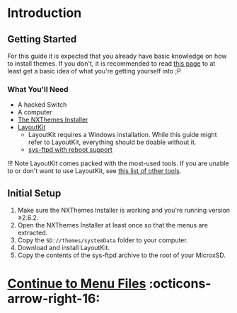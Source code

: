 # Introduction

## Getting Started

For this guide it is expected that you already have basic knowledge on how to install themes. If you don't, it is recommended to read [this page](https://nh-server.github.io/switch-guide/extras/theming/) to at least get a basic idea of what you're getting yourself into ;P

### What You'll Need

-   A hacked Switch
-   A computer
-   [The NXThemes Installer](https://github.com/exelix11/SwitchThemeInjector/releases/latest)
-   [LayoutKit](https://github.com/ThemezerNX/LayoutKit/releases/latest)
    -   LayoutKit requires a Windows installation. While this guide might refer to LayoutKit, everything should be doable without it.
    -   [sys-ftpd with reboot support](https://github.com/ThemezerNX/sys-ftpd-light-reboot/releases/latest)

<!-- prettier-ignore -->
!!! Note
    LayoutKit comes packed with the most-used tools. If you are unable to or don't want to use LayoutKit, see [this list of other tools](../extras/tools.md).

## Initial Setup

1. Make sure the NXThemes Installer is working and you're running version ≥2.6.2.
2. Open the NXThemes Installer at least once so that the menus are extracted.
3. Copy the `SD://themes/systemData` folder to your computer.
4. Download and install LayoutKit.
5. Copy the contents of the sys-ftpd archive to the root of your MicroxSD.

# [Continue to Menu Files](./menu-files.md) :octicons-arrow-right-16:
